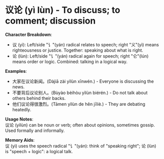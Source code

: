 # **议论 (yì lùn) - To discuss; to comment; discussion**

**Character Breakdown**:  
- 议 (yì): Left/side "讠"(yán) radical relates to speech; right "义"(yì) means righteousness or justice. Together: speaking about what is right.  
- 论 (lùn): Left/side "讠"(yán) radical again for speech; right "仑"(lún) means order or logic. Combined: talking in a logical way.

**Examples**:  
- 大家在议论新闻。(Dàjiā zài yìlùn xīnwén.) - Everyone is discussing the news.  
- 不要背后议论别人。(Bùyào bèihòu yìlùn biérén.) - Do not talk about others behind their backs.  
- 他们议论得很激烈。(Tāmen yìlùn de hěn jīliè.) - They are debating heatedly.

**Usage Notes**:  
议论 (yìlùn) can be noun or verb; often about opinions, sometimes gossip. Used formally and informally.

**Memory Aids**:  
议 (yì) uses the speech radical "讠"(yán): think of "speaking right"; 论 (lùn) is "speech + logic": a logical talk.
